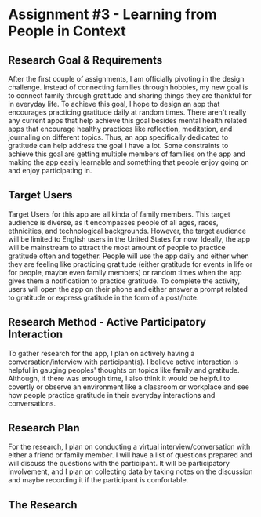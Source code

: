 # Assignment #3 - Learning from People in Context

## Research Goal & Requirements

After the first couple of assignments, I am officially pivoting in the design challenge. Instead of connecting families through hobbies, my new goal is to connect family through gratitude and sharing things they are thankful for in everyday life. To achieve this goal, I hope to design an app that encourages practicing gratitude daily at random times. There aren't really any current apps that help achieve this goal besides mental health related apps that encourage healthy practices like reflection, meditation, and journaling on different topics. Thus, an app specifically dedicated to gratitude can help address the goal I have a lot. Some constraints to achieve this goal are getting multiple members of families on the app and making the app easily learnable and something that people enjoy going on and enjoy participating in. 

## Target Users

Target Users for this app are all kinda of family members. This target audience is diverse, as it encompasses people of all ages, races, ethnicities, and technological backgrounds. However, the target audience will be limited to English users in the United States for now. Ideally, the app will be mainstream to attract the most amount of people to practice gratitude often and together. People will use the app daily and either when they are feeling like practicing gratitude (either gratitude for events in life or for people, maybe even family members) or random times when the app gives them a notificatiion to practice gratitude. To complete the activity, users will open the app on their phone and either answer a prompt related to gratitude or express gratitude in the form of a post/note. 

## Research Method - Active Participatory Interaction

To gather research for the app, I plan on actively having a conversation/interview with participant(s). I believe active interaction is helpful in gauging peoples' thoughts on topics like family and gratitude. Although, if there was enough time, I also think it would be helpful to covertly or observe an environment like a classroom or workplace and see how people practice gratitude in their everyday interactions and conversations. 

## Research Plan

For the research, I plan on conducting a virtual interview/conversation with either a friend or family member. I will have a list of questions prepared and will discuss the questions with the participant. It will be participatory involvement, and I plan on collecting data by taking notes on the discussion and maybe recording it if the participant is comfortable.

## The Research

